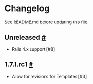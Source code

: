 # Changelog

See README.md before updating this file.

## Unreleased [#](https://github.com/enova/landable/compare/v1.7.1.rc1...master)
* Rails 4.x support [#8]

## 1.7.1.rc1 [#](https://github.com/enova/landable/compare/v1.7.0...v1.7.1.rc1)
* Allow for revisions for Templates [#3]
